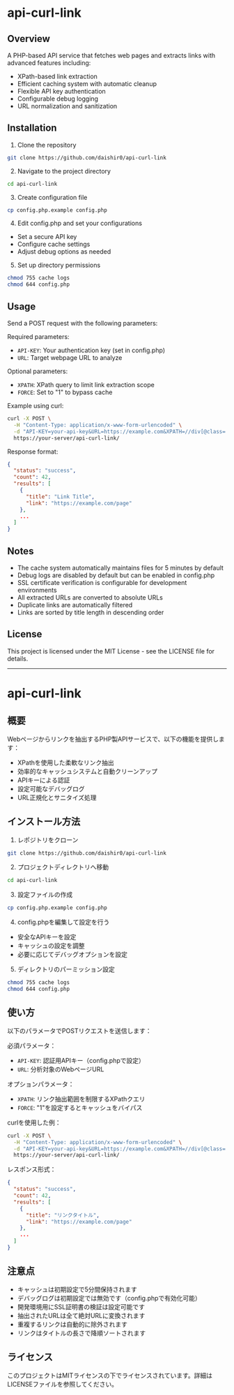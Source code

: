 # api-curl-link
## Overview
A PHP-based API service that fetches web pages and extracts links with advanced features including:
- XPath-based link extraction
- Efficient caching system with automatic cleanup
- Flexible API key authentication
- Configurable debug logging
- URL normalization and sanitization

## Installation
1. Clone the repository
```bash
git clone https://github.com/daishir0/api-curl-link
```

2. Navigate to the project directory
```bash
cd api-curl-link
```

3. Create configuration file
```bash
cp config.php.example config.php
```

4. Edit config.php and set your configurations
- Set a secure API key
- Configure cache settings
- Adjust debug options as needed

5. Set up directory permissions
```bash
chmod 755 cache logs
chmod 644 config.php
```

## Usage
Send a POST request with the following parameters:

Required parameters:
- `API-KEY`: Your authentication key (set in config.php)
- `URL`: Target webpage URL to analyze

Optional parameters:
- `XPATH`: XPath query to limit link extraction scope
- `FORCE`: Set to "1" to bypass cache

Example using curl:
```bash
curl -X POST \
  -H "Content-Type: application/x-www-form-urlencoded" \
  -d "API-KEY=your-api-key&URL=https://example.com&XPATH=//div[@class='content']" \
  https://your-server/api-curl-link/
```

Response format:
```json
{
  "status": "success",
  "count": 42,
  "results": [
    {
      "title": "Link Title",
      "link": "https://example.com/page"
    },
    ...
  ]
}
```

## Notes
- The cache system automatically maintains files for 5 minutes by default
- Debug logs are disabled by default but can be enabled in config.php
- SSL certificate verification is configurable for development environments
- All extracted URLs are converted to absolute URLs
- Duplicate links are automatically filtered
- Links are sorted by title length in descending order

## License
This project is licensed under the MIT License - see the LICENSE file for details.

---

# api-curl-link
## 概要
Webページからリンクを抽出するPHP製APIサービスで、以下の機能を提供します：
- XPathを使用した柔軟なリンク抽出
- 効率的なキャッシュシステムと自動クリーンアップ
- APIキーによる認証
- 設定可能なデバッグログ
- URL正規化とサニタイズ処理

## インストール方法
1. レポジトリをクローン
```bash
git clone https://github.com/daishir0/api-curl-link
```

2. プロジェクトディレクトリへ移動
```bash
cd api-curl-link
```

3. 設定ファイルの作成
```bash
cp config.php.example config.php
```

4. config.phpを編集して設定を行う
- 安全なAPIキーを設定
- キャッシュの設定を調整
- 必要に応じてデバッグオプションを設定

5. ディレクトリのパーミッション設定
```bash
chmod 755 cache logs
chmod 644 config.php
```

## 使い方
以下のパラメータでPOSTリクエストを送信します：

必須パラメータ：
- `API-KEY`: 認証用APIキー（config.phpで設定）
- `URL`: 分析対象のWebページURL

オプションパラメータ：
- `XPATH`: リンク抽出範囲を制限するXPathクエリ
- `FORCE`: "1"を設定するとキャッシュをバイパス

curlを使用した例：
```bash
curl -X POST \
  -H "Content-Type: application/x-www-form-urlencoded" \
  -d "API-KEY=your-api-key&URL=https://example.com&XPATH=//div[@class='content']" \
  https://your-server/api-curl-link/
```

レスポンス形式：
```json
{
  "status": "success",
  "count": 42,
  "results": [
    {
      "title": "リンクタイトル",
      "link": "https://example.com/page"
    },
    ...
  ]
}
```

## 注意点
- キャッシュは初期設定で5分間保持されます
- デバッグログは初期設定では無効です（config.phpで有効化可能）
- 開発環境用にSSL証明書の検証は設定可能です
- 抽出されたURLは全て絶対URLに変換されます
- 重複するリンクは自動的に除外されます
- リンクはタイトルの長さで降順ソートされます

## ライセンス
このプロジェクトはMITライセンスの下でライセンスされています。詳細はLICENSEファイルを参照してください。

